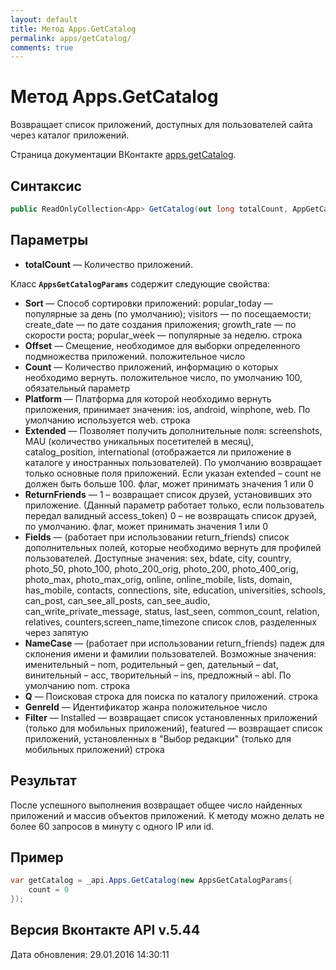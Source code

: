 ```yaml
---
layout: default
title: Метод Apps.GetCatalog
permalink: apps/getCatalog/
comments: true
---
```

# Метод Apps.GetCatalog
Возвращает список приложений, доступных для пользователей сайта через каталог приложений.

Страница документации ВКонтакте [apps.getCatalog](https://vk.com/dev/apps.getCatalog).

## Синтаксис
``` csharp
public ReadOnlyCollection<App> GetCatalog(out long totalCount, AppGetCatalogParams @params)
```

## Параметры
+ **totalCount** — Количество приложений.

Класс **`AppsGetCatalogParams`** содержит следующие свойства:

+ **Sort** — Способ сортировки приложений: 
popular_today — популярные за день (по умолчанию); 
visitors — по посещаемости; 
create_date — по дате создания приложения; 
growth_rate — по скорости роста; 
popular_week — популярные за неделю. 
строка
+ **Offset** — Смещение, необходимое для выборки определенного подмножества приложений. положительное число
+ **Count** — Количество приложений, информацию о которых необходимо вернуть. положительное число, по умолчанию 100, обязательный параметр
+ **Platform** — Платформа для которой необходимо вернуть приложения, принимает значения: ios, android, winphone, web. По умолчанию используется web. строка
+ **Extended** — Позволяет получить дополнительные поля: screenshots, MAU (количество уникальных посетителей в месяц), catalog_position, international (отображается ли приложение в каталоге у иностранных пользователей). По умолчанию возвращает только основные поля приложений. Если указан extended – count не должен быть больше 100. флаг, может принимать значения 1 или 0
+ **ReturnFriends** — 1 – возвращает список друзей, установивших это приложение. (Данный параметр работает только, если пользователь передал валидный access_token) 0 – не возвращать список друзей, по умолчанию. флаг, может принимать значения 1 или 0
+ **Fields** — (работает при использовании return_friends) список дополнительных полей, которые необходимо вернуть для профилей пользователей. 
Доступные значения: sex, bdate, city, country, photo_50, photo_100, photo_200_orig, photo_200, photo_400_orig, photo_max, photo_max_orig, online, online_mobile, lists, domain, has_mobile, contacts, connections, site, education, universities, schools, can_post, can_see_all_posts, can_see_audio, can_write_private_message, status, last_seen, common_count, relation, relatives, counters,screen_name,timezone список слов, разделенных через запятую
+ **NameCase** — (работает при использовании return_friends) падеж для склонения имени и фамилии пользователей. Возможные значения: именительный – nom, родительный – gen, дательный – dat, винительный – acc, творительный – ins, предложный – abl. По умолчанию nom. строка
+ **Q** — Поисковая строка для поиска по каталогу приложений. строка
+ **GenreId** — Идентификатор жанра положительное число
+ **Filter** — Installed — возвращает список установленных приложений (только для мобильных приложений), 
featured — возвращает список приложений, установленных в "Выбор редакции" (только для мобильных приложений) строка

## Результат
После успешного выполнения возвращает общее число найденных приложений и массив объектов приложений. 
К методу можно делать не более 60 запросов в минуту с одного IP или id.

## Пример
``` csharp
var getCatalog = _api.Apps.GetCatalog(new AppsGetCatalogParams{
	count = 0
});
```

## Версия Вконтакте API v.5.44
Дата обновления: 29.01.2016 14:30:11
